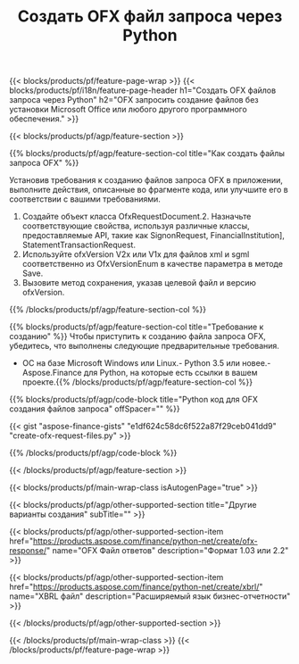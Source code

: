 ﻿---
title: Создать OFX файл запроса через Python
description: Пример кода для создания файла запроса OFX. Используйте пример кода API для пакетного создания файлов запроса OFX в приложениях на основе Python. 
url: /ru/python-net/create/ofx-request/
family: finance
platformtag: python
feature: create
informat: OFX Request
outformat: 
otherformats: OFX Response
---
{{< blocks/products/pf/feature-page-wrap >}}
{{< blocks/products/pf/i18n/feature-page-header h1="Создать OFX файлов запроса через Python" h2="OFX запросить создание файлов без установки Microsoft Office или любого другого программного обеспечения." >}}

{{< blocks/products/pf/agp/feature-section >}}

{{% blocks/products/pf/agp/feature-section-col title="Как создать файлы запроса OFX" %}}

Установив требования к созданию файлов запроса OFX в приложении, выполните действия, описанные во фрагменте кода, или улучшите его в соответствии с вашими требованиями.

1. Создайте объект класса OfxRequestDocument.2. Назначьте соответствующие свойства, используя различные классы, предоставляемые API, такие как SignonRequest, FinancialInstitution], StatementTransactionRequest.
3. Используйте ofxVersion V2x или V1x для файлов xml и sgml соответственно из OfxVersionEnum в качестве параметра в методе Save.
4. Вызовите метод сохранения, указав целевой файл и версию ofxVersion.

{{% /blocks/products/pf/agp/feature-section-col %}}

{{% blocks/products/pf/agp/feature-section-col title="Требование к созданию" %}}
Чтобы приступить к созданию файла запроса OFX, убедитесь, что выполнены следующие предварительные требования. 
- ОС на базе Microsoft Windows или Linux.- Python 3.5 или новее.- Aspose.Finance для Python, на которые есть ссылки в вашем проекте.{{% /blocks/products/pf/agp/feature-section-col %}}

{{% blocks/products/pf/agp/code-block title="Python код для OFX создания файлов запроса" offSpacer="" %}}

{{< gist "aspose-finance-gists" "e1df624c58dc6f522a87f29ceb041dd9" "create-ofx-request-files.py" >}}

{{% /blocks/products/pf/agp/code-block %}}

{{< /blocks/products/pf/agp/feature-section >}}

{{< blocks/products/pf/main-wrap-class isAutogenPage="true" >}}

{{< blocks/products/pf/agp/other-supported-section title="Другие варианты создания" subTitle="" >}}

{{< blocks/products/pf/agp/other-supported-section-item href="https://products.aspose.com/finance/python-net/create/ofx-response/" name="OFX Файл ответов" description="Формат 1.03 или 2.2" >}}

{{< blocks/products/pf/agp/other-supported-section-item href="https://products.aspose.com/finance/python-net/create/xbrl/" name="XBRL файл" description="Расширяемый язык бизнес-отчетности" >}}


{{< /blocks/products/pf/agp/other-supported-section >}}

{{< /blocks/products/pf/main-wrap-class >}}
{{< /blocks/products/pf/feature-page-wrap >}}